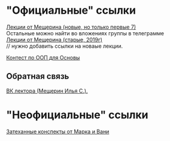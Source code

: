 # "Официальные" ссылки
[Лекции от Мещерина (новые, но только первые 7)](https://www.youtube.com/playlist?list=PL4_hYwCyhAvaZpaXa8FL24nwcPdS8PPA9)  
Остальные можно найти во вложениях группы в телеграмме  
[Лекции от Мещерина (старые, 2019г)](https://www.youtube.com/playlist?list=PL4_hYwCyhAvY2dY_tnTv3-TJThzcloCvM)  
// нужно добавить ссылки на новаые лекции. 

[Контест по ООП для Основы](https://contest.yandex.ru/contest/17453/problems/B/)  

## Обратная связь
[ВК лектора (Мещерин Илья С.).](https://vk.com/mesyarik)  

# "Неофициальные" ссылки
[Затеханные конспекты от Марка и Вани](https://github.com/MIPT-Group/Resources/blob/master/2%20Semester/OOP/Lectures_MIPT%20OOP.pdf)  

